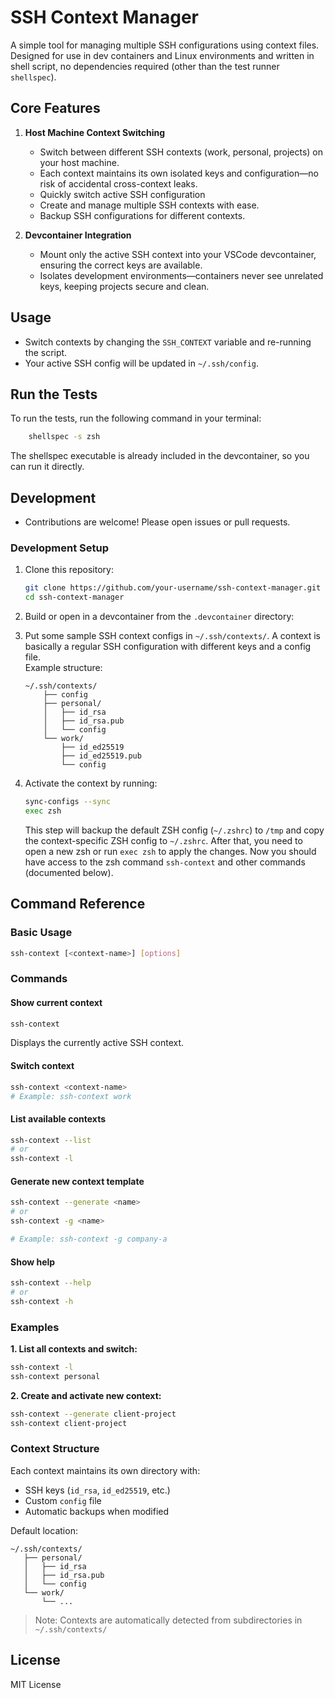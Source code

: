 # SSH Context Manager

A simple tool for managing multiple SSH configurations using context files.
Designed for use in dev containers and Linux environments and written in shell
script, no dependencies required (other than the test runner `shellspec`).

## Core Features

1. **Host Machine Context Switching**
    - Switch between different SSH contexts (work, personal, projects) on your host machine.
    - Each context maintains its own isolated keys and configuration—no risk of
    accidental cross-context leaks.  
    - Quickly switch active SSH configuration
    - Create and manage multiple SSH contexts with ease.
    - Backup SSH configurations for different contexts.

2. **Devcontainer Integration**
    - Mount only the active SSH context into your VSCode devcontainer, ensuring
    the correct keys are available.  
    - Isolates development environments—containers never see unrelated keys,
    keeping projects secure and clean.

## Usage

- Switch contexts by changing the `SSH_CONTEXT` variable and re-running the script.
- Your active SSH config will be updated in `~/.ssh/config`.

## Run the Tests

To run the tests, run the following command in your terminal: 

```bash
    shellspec -s zsh
```

The shellspec executable is already included in the devcontainer, so you can run
it directly.

## Development

- Contributions are welcome! Please open issues or pull requests.

### Development Setup

1. Clone this repository:
    ```bash
    git clone https://github.com/your-username/ssh-context-manager.git
    cd ssh-context-manager
    ```

2. Build or open in a devcontainer from the `.devcontainer` directory:

3. Put some sample SSH context configs in `~/.ssh/contexts/`. A context is
basically a regular SSH configuration with different keys and a config file.  
Example structure:
   ```
   ~/.ssh/contexts/
       ├── config 
       ├── personal/
       │   ├── id_rsa
       │   ├── id_rsa.pub
       │   └── config
       └── work/
           ├── id_ed25519
           ├── id_ed25519.pub
           └── config
   ```

4. Activate the context by running:
    ```bash
    sync-configs --sync 
    exec zsh
    ```
    This step will backup the default ZSH config (`~/.zshrc`) to `/tmp` and copy
    the context-specific ZSH config to `~/.zshrc`. After that, you need to open
    a new zsh or run `exec zsh` to apply the changes. Now you should have access
    to the zsh command `ssh-context` and other commands (documented below).

## Command Reference

### Basic Usage
```sh
ssh-context [<context-name>] [options]
```

### Commands

#### Show current context
```sh
ssh-context
```
Displays the currently active SSH context.

#### Switch context
```sh
ssh-context <context-name>
# Example: ssh-context work
```

#### List available contexts
```sh
ssh-context --list
# or
ssh-context -l
```

#### Generate new context template
```sh
ssh-context --generate <name>
# or
ssh-context -g <name>

# Example: ssh-context -g company-a 
```

#### Show help
```sh
ssh-context --help
# or
ssh-context -h
```

### Examples

**1. List all contexts and switch:**
```sh
ssh-context -l
ssh-context personal
```

**2. Create and activate new context:**
```sh
ssh-context --generate client-project
ssh-context client-project
```

### Context Structure
Each context maintains its own directory with:
- SSH keys (`id_rsa`, `id_ed25519`, etc.)
- Custom `config` file
- Automatic backups when modified

Default location:
```
~/.ssh/contexts/
   ├── personal/
   │   ├── id_rsa
   │   ├── id_rsa.pub
   │   └── config
   └── work/
       └── ...
```

> Note: Contexts are automatically detected from subdirectories in `~/.ssh/contexts/`

## License

MIT License
